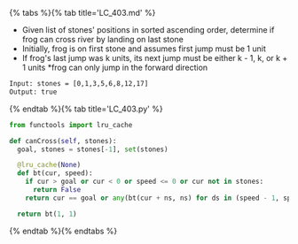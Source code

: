 {% tabs %}{% tab title='LC_403.md' %}

* Given list of stones' positions in sorted ascending order, determine if frog can cross river by landing on last stone
* Initially, frog is on first stone and assumes first jump must be 1 unit
* If frog's last jump was k units, its next jump must be either k - 1, k, or k + 1 units
 *frog can only jump in the forward direction

```txt
Input: stones = [0,1,3,5,6,8,12,17]
Output: true
```

{% endtab %}{% tab title='LC_403.py' %}

```py
from functools import lru_cache

def canCross(self, stones):
  goal, stones = stones[-1], set(stones)

  @lru_cache(None)
  def bt(cur, speed):
    if cur > goal or cur < 0 or speed <= 0 or cur not in stones:
      return False
    return cur == goal or any(bt(cur + ns, ns) for ds in (speed - 1, speed, speed + 1) if cur + ns in stones)

  return bt(1, 1)
```

{% endtab %}{% endtabs %}
